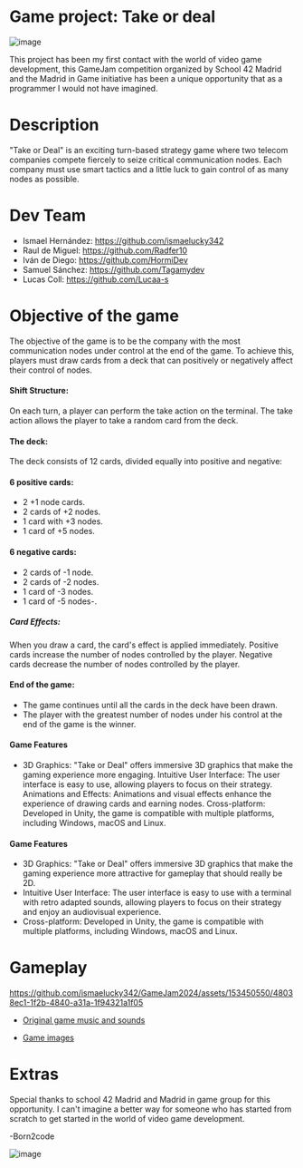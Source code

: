 # Game project: Take or deal
![image](https://github.com/ismaelucky342/GameJam2024/assets/153450550/96637145-13d1-47aa-8ba0-a1ddb2ba111d)

This project has been my first contact with the world of video game development, this GameJam competition organized by School 42 Madrid and the Madrid in Game initiative has been a unique opportunity that as a programmer I would not have imagined.

# Description
"Take or Deal" is an exciting turn-based strategy game where two telecom companies compete fiercely to seize critical communication nodes. Each company must use smart tactics and a little luck to gain control of as many nodes as possible.

# Dev Team 
- Ismael Hernández: https://github.com/ismaelucky342
- Raul de Miguel: https://github.com/Radfer10
- Iván de Diego: https://github.com/HormiDev
- Samuel Sánchez: https://github.com/Tagamydev
- Lucas Coll: https://github.com/Lucaa-s

# Objective of the game
The objective of the game is to be the company with the most communication nodes under control at the end of the game. To achieve this, players must draw cards from a deck that can positively or negatively affect their control of nodes.

#### Shift Structure:

On each turn, a player can perform the take action on the terminal.
The take action allows the player to take a random card from the deck.

#### The deck:
The deck consists of 12 cards, divided equally into positive and negative:

#### 6 positive cards:
- 2 +1 node cards.
- 2 cards of +2 nodes.
- 1 card with +3 nodes.
- 1 card of +5 nodes.
#### 6 negative cards:
- 2 cards of -1 node.
- 2 cards of -2 nodes.
- 1 card of -3 nodes.
- 1 card of -5 nodes-.

##### Card Effects:

When you draw a card, the card's effect is applied immediately.
Positive cards increase the number of nodes controlled by the player.
Negative cards decrease the number of nodes controlled by the player.

#### End of the game:

- The game continues until all the cards in the deck have been drawn.
- The player with the greatest number of nodes under his control at the end of the game is the winner.

#### Game Features
- 3D Graphics: "Take or Deal" offers immersive 3D graphics that make the gaming experience more engaging.
Intuitive User Interface: The user interface is easy to use, allowing players to focus on their strategy.
Animations and Effects: Animations and visual effects enhance the experience of drawing cards and earning nodes.
Cross-platform: Developed in Unity, the game is compatible with multiple platforms, including Windows, macOS and Linux.

#### Game Features
- 3D Graphics: "Take or Deal" offers immersive 3D graphics that make the gaming experience more attractive for gameplay that should really be 2D.
- Intuitive User Interface: The user interface is easy to use with a terminal with retro adapted sounds, allowing players to focus on their strategy and enjoy an audiovisual experience.
- Cross-platform: Developed in Unity, the game is compatible with multiple platforms, including Windows, macOS and Linux.

# Gameplay
https://github.com/ismaelucky342/GameJam2024/assets/153450550/48038ec1-1f2b-4840-a31a-1f94321a1f05


- [Original game music and sounds](https://github.com/ismaelucky342/GameJam2024/tree/main/Original%20game%20music%20and%20sounds)

- [Game images](https://github.com/ismaelucky342/GameJam2024/tree/main/Game%20images)


# Extras 
Special thanks to school 42 Madrid and Madrid in game group for this opportunity. I can't imagine a better way for someone who has started from scratch to get started in the world of video game development.

-Born2code

![image](https://github.com/ismaelucky342/GameJam2024/assets/153450550/fa7b6e94-b568-4f0b-b699-61b750df2811)

